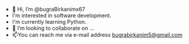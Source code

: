 - 👋 Hi, I’m @bugraBirkanimx67
- I'm interested in software development.
- I'm currently learning Python.
- 💞️ I’m looking to collaborate on ...
- 📫You can reach me via e-mail address bugrabirkanim5@gmail.com

<!---
bugraBirkanimx67/bugraBirkanimx67 is a ✨ special ✨ repository because its `README.md` (this file) appears on your GitHub profile.
You can click the Preview link to take a look at your changes.
--->
